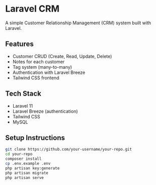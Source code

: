 # Laravel CRM

A simple Customer Relationship Management (CRM) system built with Laravel.

## Features

- Customer CRUD (Create, Read, Update, Delete)
- Notes for each customer
- Tag system (many-to-many)
- Authentication with Laravel Breeze
- Tailwind CSS frontend

## Tech Stack

- Laravel 11
- Laravel Breeze (authentication)
- Tailwind CSS
- MySQL

## Setup Instructions

```bash
git clone https://github.com/your-username/your-repo.git
cd your-repo
composer install
cp .env.example .env
php artisan key:generate
php artisan migrate
php artisan serve
